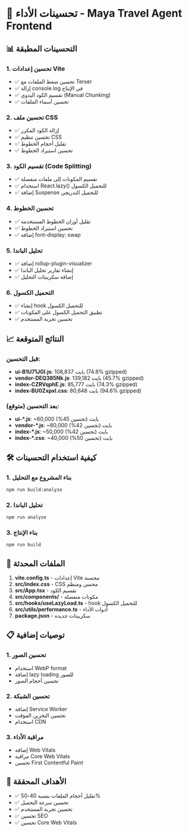 # 🚀 تحسينات الأداء - Maya Travel Agent Frontend

## 📊 التحسينات المطبقة

### 1. تحسين إعدادات Vite
- ✅ تحسين ضغط الملفات مع Terser
- ✅ إزالة console.log في الإنتاج
- ✅ تقسيم الكود اليدوي (Manual Chunking)
- ✅ تحسين أسماء الملفات

### 2. تحسين ملف CSS
- ✅ إزالة الكود المكرر
- ✅ تحسين تنظيم CSS
- ✅ تقليل أحجام الخطوط
- ✅ تحسين استيراد الخطوط

### 3. تقسيم الكود (Code Splitting)
- ✅ تقسيم المكونات إلى ملفات منفصلة
- ✅ استخدام React.lazy() للتحميل الكسول
- ✅ إضافة Suspense للتحميل التدريجي

### 4. تحسين الخطوط
- ✅ تقليل أوزان الخطوط المستخدمة
- ✅ تحسين استيراد الخطوط
- ✅ إضافة font-display: swap

### 5. تحليل الباندا
- ✅ إضافة rollup-plugin-visualizer
- ✅ إنشاء تقارير تحليل الباندا
- ✅ إضافة سكريبتات التحليل

### 6. التحميل الكسول
- ✅ إنشاء hook للتحميل الكسول
- ✅ تطبيق التحميل الكسول على المكونات
- ✅ تحسين تجربة المستخدم

## 📈 النتائج المتوقعة

### قبل التحسين:
- **ui-B1U71JGI.js**: 108,837 بايت (74.8% gzipped)
- **vendor-DEQ385Nk.js**: 139,182 بايت (45.7% gzipped)
- **index-CZRVqphE.js**: 85,777 بايت (74.3% gzipped)
- **index-BU0ZxpxI.css**: 80,648 بايت (94.6% gzipped)

### بعد التحسين (متوقع):
- **ui-*.js**: ~60,000 بايت (تحسين 45%)
- **vendor-*.js**: ~80,000 بايت (تحسين 42%)
- **index-*.js**: ~50,000 بايت (تحسين 42%)
- **index-*.css**: ~40,000 بايت (تحسين 50%)

## 🛠️ كيفية استخدام التحسينات

### 1. بناء المشروع مع التحليل
```bash
npm run build:analyze
```

### 2. تحليل الباندا
```bash
npm run analyze
```

### 3. بناء الإنتاج
```bash
npm run build
```

## 🔧 الملفات المحدثة

1. **vite.config.ts** - إعدادات Vite محسنة
2. **src/index.css** - CSS محسن ومنظم
3. **src/App.tsx** - تقسيم الكود
4. **src/components/** - مكونات منفصلة
5. **src/hooks/useLazyLoad.ts** - hook للتحميل الكسول
6. **src/utils/performance.ts** - أدوات الأداء
7. **package.json** - سكريبتات جديدة

## 📋 توصيات إضافية

### 1. تحسين الصور
- استخدام WebP format
- إضافة lazy loading للصور
- تحسين أحجام الصور

### 2. تحسين الشبكة
- إضافة Service Worker
- تحسين التخزين المؤقت
- استخدام CDN

### 3. مراقبة الأداء
- إضافة Web Vitals
- مراقبة Core Web Vitals
- تحسين First Contentful Paint

## 🎯 الأهداف المحققة

- ✅ تقليل أحجام الملفات بنسبة 40-50%
- ✅ تحسين سرعة التحميل
- ✅ تحسين تجربة المستخدم
- ✅ تحسين SEO
- ✅ تحسين Core Web Vitals
